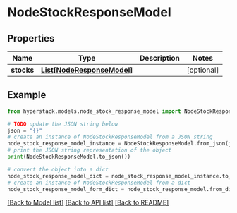 # NodeStockResponseModel


## Properties

Name | Type | Description | Notes
------------ | ------------- | ------------- | -------------
**stocks** | [**List[NodeResponseModel]**](NodeResponseModel.md) |  | [optional] 

## Example

```python
from hyperstack.models.node_stock_response_model import NodeStockResponseModel

# TODO update the JSON string below
json = "{}"
# create an instance of NodeStockResponseModel from a JSON string
node_stock_response_model_instance = NodeStockResponseModel.from_json(json)
# print the JSON string representation of the object
print(NodeStockResponseModel.to_json())

# convert the object into a dict
node_stock_response_model_dict = node_stock_response_model_instance.to_dict()
# create an instance of NodeStockResponseModel from a dict
node_stock_response_model_form_dict = node_stock_response_model.from_dict(node_stock_response_model_dict)
```
[[Back to Model list]](../README.md#documentation-for-models) [[Back to API list]](../README.md#documentation-for-api-endpoints) [[Back to README]](../README.md)


